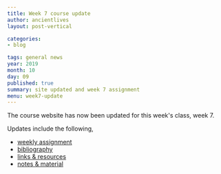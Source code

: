 ```yaml
---
title: Week 7 course update
author: ancientlives
layout: post-vertical

categories:
- blog

tags: general news
year: 2019
month: 10
day: 09
published: true
summary: site updated and week 7 assignment
menu: week7-update
---
```


The course website has now been updated for this week's class, week 7.

Updates include the following,

* [weekly assignment](/weekly_assignment)
* [bibliography](/bibliography)
* [links & resources](/links)
* [notes & material](/notes)
